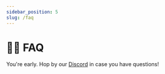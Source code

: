 ```yaml
---
sidebar_position: 5
slug: /faq
---
```


# 🙋‍♀️ FAQ

You're early. Hop by our [Discord](discord.gg/xK2WXUv3VG) in case you have questions!
